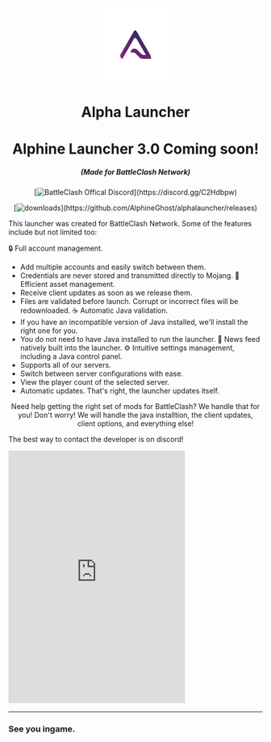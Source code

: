 <p align="center"><img src="./app/assets/images/SealCircle.png" width="150px" height="150px" alt="Alpha Launcher"></p>

<h1 align="center">Alpha Launcher</h1>
<h1 align="center">Alphine Launcher 3.0 Coming soon!</h2>

<em><h5 align="center">(Made for BattleClash Network)</h5></em>
<p align="center">[<img src="https://cdn.discordapp.com/attachments/691323362172993608/701279616282918923/BC.png" alt="BattleClash Offical Discord">](https://discord.gg/C2Hdbpw)</p>

<p align="center">[<img src="https://img.shields.io/github/downloads/AlphineGhost/AlphaLauncher/total.svg?style=for-the-badge" alt="downloads">](https://github.com/AlphineGhost/alphalauncher/releases)</p>

This launcher was created for BattleClash Network.
Some of the features include but not limited too:

🔒 Full account management.
   - Add multiple accounts and easily switch between them.
   - Credentials are never stored and transmitted directly to Mojang.
📂 Efficient asset management.
   - Receive client updates as soon as we release them.
   - Files are validated before launch. Corrupt or incorrect files will be redownloaded.
☕ Automatic Java validation.
   - If you have an incompatible version of Java installed, we'll install the right one for you.
   - You do not need to have Java installed to run the launcher.
📰 News feed natively built into the launcher.
⚙️ Intuitive settings management, including a Java control panel.
   - Supports all of our servers.
   - Switch between server configurations with ease.
- View the player count of the selected server.
- Automatic updates. That's right, the launcher updates itself.



<p align="center">Need help getting the right set of mods for BattleClash? We handle that for you! Don't worry! We will handle the java installtion, the client updates, client options, and everything else!</p>

The best way to contact the developer is on discord!
<iframe src="https://discordapp.com/widget?id=698678804414988338&theme=dark" width="350" height="500" allowtransparency="true" frameborder="0"></iframe>

---

### See you ingame.


[nodejs]: https://nodejs.org/en/ 'Node.js'
[vscode]: https://code.visualstudio.com/ 'Visual Studio Code'
[mainprocess]: https://electronjs.org/docs/tutorial/application-architecture#main-and-renderer-processes 'Main Process'
[rendererprocess]: https://electronjs.org/docs/tutorial/application-architecture#main-and-renderer-processes 'Renderer Process'
[chromedebugger]: https://marketplace.visualstudio.com/items?itemName=msjsdiag.debugger-for-chrome 'Debugger for Chrome'
[discord]: https://discord.gg/HCv3bfd 'Discord'
